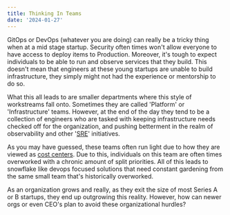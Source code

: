 ```yaml
---
title: Thinking In Teams
date: '2024-01-27'
---
```


GitOps or DevOps (whatever you are doing) can really be a tricky thing when at a mid stage startup.
Security often times won't allow everyone to have access to deploy items to Production.
Moreover, it's tough to expect individuals to be able to run and observe services that they build.
This doesn't mean that engineers at these young startups are unable to build infrastructure,
they simply might not had the experience or mentorship to do so.

What this all leads to are smaller departments where this style of workstreams fall onto.
Sometimes they are called 'Platform' or 'Infrastructure' teams.
However, at the end of the day they tend to be a collection of engineers who are tasked
with keeping infrastructure needs checked off for the organization,
and pushing betterment in the realm of observability and other '[SRE][sre]' initiatives.

As you may have guessed,
these teams often run light due to how they are viewed as [cost centers][ccent].
Due to this,
individuals on this team are often times overworked with
a chronic amount of split priorities.
All of this leads to snowflake like devops focused solutions that
need constant gardening from the same small team that's historically overworked.

As an organization grows and really,
as they exit the size of most Series A or B startups,
they end up outgrowing this reality.
However, how can newer orgs or even CEO's plan to avoid these organizational hurdles?

[sre]: https://www.ibm.com/topics/site-reliability-engineering
[ccent]: https://en.wikipedia.org/wiki/Cost_centre_(business)
